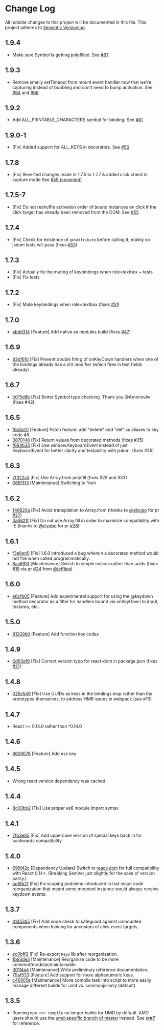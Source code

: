 # Change Log
All notable changes to this project will be documented in this file.
This project adheres to [Semantic Versioning](http://semver.org/).

## 1.9.4

- Make sure Symbol is getting polyfilled. See [#67](https://github.com/glortho/react-keydown/issues/67)

## 1.9.3

- Remove smelly setTimeout from mount event handler now that we're capturing
  instead of bubbling and don't need to bump activation. See [#64](https://github.com/glortho/react-keydown/issues/64) and [#66](https://github.com/glortho/react-keydown/issues/66)

## 1.9.2

- Add ALL_PRINTABLE_CHARACTERS symbol for binding. See [#61](https://github.com/glortho/react-keydown/pull/61)

## 1.9.0-1

- [Fix] Added support for ALL_KEYS in decorators.
  See [#56](https://github.com/glortho/react-keydown/issues/56)

## 1.7.8

- [Fix] Reverted changes made in 1.7.5 to 1.7.7 & added click check in capture mode
  See [#55 (comment)](https://github.com/glortho/react-keydown/issues/55#issuecomment-318456804)

## 1.7.5-7

- [Fix] Do not reshuffle activation order of bound instances on click if the
  click target has already been removed from the DOM. See [#55](https://github.com/glortho/react-keydown/issues/55)

## 1.7.4

- [Fix] Check for existence of `getAttribute` before calling it, mainly so
  jsdom tests will pass (fixes
  [#53](http:s//github.com/glortho/react-keydown/issues/53))

## 1.7.3

- [Fix] Actually fix the muting of keybindings when role=textbox + tests
- [Fix] Fix tests

## 1.7.2

- [Fix] Mute keybindings when role=textbox (fixes [#51](https://github.com/glortho/react-keydown/issues/51))

## 1.7.0

- [abdd314](https://github.com/glortho/react-keydown/commit/abdd314f07fab3a6980033cd5c5ad74b9ea534df) [Feature] Add native es modules build (fixes [#47](https://github.com/glortho/react-keydown/issues/47))

## 1.6.9

- [83df6fd](https://github.com/glortho/react-keydown/commit/83df6fd9569f9307e7568ba3ca267903258f417d) [Fix] Prevent double firing of onKeyDown handlers when one of the bindings already has a ctrl modifier (which fires in text fields already)

## 1.6.7

- [b015d8b](https://github.com/glortho/react-keydown/commit/b015d8b4441f87c6ecc9729a1691ed7670381cde) [Fix] Better Symbol type checking. Thank you @AntonovAv (fixes #42).

## 1.6.5

- [f6c6c01](https://github.com/glortho/react-keydown/commit/f6c6c0178288a20d0539b3dbd9cefb244a8ba98f) [Feature] Patch feature: add "delete" and "del" as aliases to key code 46.
- [3870148](https://github.com/glortho/react-keydown/commit/3870148c9bd1ba05dcb19ee1fa0103e919a564c8) [Fix] Return values from decorated methods (fixes #35)
- [f694b33](https://github.com/glortho/react-keydown/commit/f694b33f5c9ff97fabf09e6019420727a46bde4b) [Fix] Use window.KeyboardEvent instead of just KeyboardEvent for better
  clarity and testability with jsdom. (fixes #35)

## 1.6.3

- [7f322a5](https://github.com/glortho/react-keydown/commit/7f322a50735b84649b2460402afe325928e154f2) [Fix] Use Array.from polyfill (fixes #29 and #33)
- [065f313](https://github.com/glortho/react-keydown/commit/065f3139f736b7799d0c4f2f98fc3d37172ae52b) [Maintenance] Switching to Yarn

## 1.6.2

- [146920a](https://github.com/glortho/react-keydown/commit/1253776a3d8d299c78ccfbd43d1413311146920a) [Fix] Avoid transpilation to Array.from (thanks to [@elyobo](http://github.com/elyobo) for pr [#27](https://github.com/glortho/react-keydown/pull/27))
- [3a6821f](https://github.com/glortho/react-keydown/commit/a672753926ecd7e7b2232cab49e9804a23a6821f) [Fix] Do not use Array.fill in order to maximize compatibility with IE (thanks to [@elyobo](http://github.com/elyobo) for pr [#26](https://github.com/glortho/react-keydown/pull/26))

## 1.6.1

- [f3a8ed0](https://github.com/glortho/react-keydown/commit/e0cfb05832233a141a1c5cb1da45829449e6a71b) [Fix] 1.6.0 introduced a bug wherein a decorated method would not fire when called programmatically.
- [8aa893f](https://github.com/glortho/react-keydown/commit/0d4d6cdf7488fd4aa44dcea7b5e11b0178aa893f) [Maintenance] Switch to simple indices rather than uuids (fixes [#19](https://github.com/glortho/react-keydown/issues/19) via pr [#24](https://github.com/glortho/react-keydown/pull/24) from [@jeffijoe](https://github.com/jeffijoe))

## 1.6.0

- [e0cfb05](https://github.com/glortho/react-keydown/commit/e0cfb05832233a141a1c5cb1da45829449e6a71b) [Feature] Add experimental support for using the @keydown method decorator as a filter for handlers bound via onKeyDown to input, textarea, etc.

## 1.5.0

- [91209b0](https://github.com/glortho/react-keydown/commit/160b8944abac0224893e2178c961b5e91209b0c2) [Feature] Add function key codes

## 1.4.9

- [6d00ef9](https://github.com/glortho/react-keydown/commit/6d00ef98a0ed1d66f6ab39c156d2314a06505b81) [Fix] Correct version typo for react-dom in package.json (fixes [#21](https://github.com/glortho/react-keydown/issues/21))

## 1.4.8

- [025e549](https://github.com/glortho/react-keydown/commit/bb06f1816709093822d57a92d1dc5dd9f025e549) [Fix] Use UUIDs as keys in the bindings map rather than the prototypes themselves,
  to address HMR issues in webpack (see #16)

## 1.4.7

- React >= 0.14.0 rather than ^0.14.0

## 1.4.6

- [8626078](https://github.com/glortho/react-keydown/commit/6ceecce53693fd8296449996e7cee6ed18626078) [Feature] Add esc key

## 1.4.5

- Wrong react version dependency was cached.

## 1.4.4

- [8c00bb2](https://github.com/glortho/react-keydown/commit/39c2c39e8d97b393600cb8d5c40cb212f8c00bb2) [Fix] Use proper es6 module import syntax

## 1.4.1

- [7fb3e85](https://github.com/glortho/react-keydown/commit/d194044e2b0a46098f143fd6e29e649137fb3e85) [Fix] Add uppercase version of special keys back in for backwards compatibility

## 1.4.0

- [699f42c](https://github.com/glortho/react-keydown/commit/6ba2cc37258f84ff56faa943a75107e81699f42c) [Dependency Update] Switch to [react-dom](https://www.npmjs.com/package/react-dom) for full
  compatibility with React 0.14+. (Breaking SemVer just slightly for the sake of version parity.)
- [ac8fb21](https://github.com/glortho/react-keydown/commit/ca3eedc3084518e63051ec8b5b9b0a3a8ac8fb21) [Fix] Fix scoping problems introduced in last major code reorganization that meant some mounted instance would always receive keydown events.

## 1.3.7

- [d1453b5](https://github.com/glortho/react-keydown/commit/662d982379f6a9d0751419d647f7f522cd1453b5) [Fix] Add node check to safeguard against unmounted components when looking for ancestors of click event targets.

## 1.3.6

- [ec0bff2](https://github.com/glortho/react-keydown/commit/e4ba5a5f862ff0830bb3de9210f25dac0ec0bff2) [Fix] Re-export `Keys` lib after reorganization.
- [1b93de3](https://github.com/glortho/react-keydown/commit/c06e104f0ffa2b283487d3bcef439ceb01b93de3) [Maintenance] Reorganize code to be more coherent/modular/maintainable.
- [301f4e4](https://github.com/glortho/react-keydown/commit/8f691582c771677902b9c6a4ed27fc05e301f4e4) [Maintenance] Write preliminary reference documentation.
- [79af533](https://github.com/glortho/react-keydown/commit/c87eb4527cd2aa3284e1ce56262370f3779af533) [Feature] Add support for more alphanumeric keys.
- [c46805e](https://github.com/glortho/react-keydown/commit/5856838150e6fd0b62d40d157cdec2b72c46805e) [Maintenance] Move compile task into script to more easily manage different builds for umd vs. commonjs-only (default).

## 1.3.5

- Running `npm run compile` no longer builds for UMD by default. AMD users
  should use the [umd-specific branch of
  master](https://github.com/glortho/react-keydown/tree/master-umd) instead.
  See [pr#7](https://github.com/glortho/react-keydown/pull/7) for reference.

